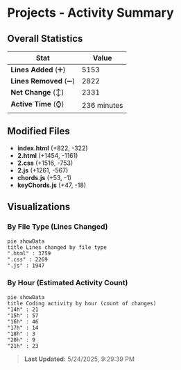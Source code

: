 # Projects - Activity Summary 

## Overall Statistics

| Stat                   | Value                                                             |
| ---------------------- | ----------------------------------------------------------------- |
| **Lines Added** (➕)   | 5153                                          |
| **Lines Removed** (➖) | 2822                                        |
| **Net Change** (↕)    | 2331                |
| **Active Time** (⌚)   | 236 minutes |


## Modified Files
- **index.html** (+822, -322)
- **2.html** (+1454, -1161)
- **2.css** (+1516, -753)
- **2.js** (+1261, -567)
- **chords.js** (+53, -1)
- **keyChords.js** (+47, -18)

## Visualizations

### By File Type (Lines Changed)

```mermaid
pie showData
title Lines changed by file type
".html" : 3759
".css" : 2269
".js" : 1947
```

### By Hour (Estimated Activity Count)

```mermaid
pie showData
title Coding activity by hour (count of changes)
"14h" : 21
"15h" : 57
"16h" : 46
"17h" : 14
"18h" : 3
"20h" : 9
"21h" : 23
```


> **Last Updated:** 5/24/2025, 9:29:39 PM